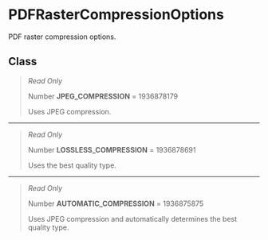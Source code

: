 # PDFRasterCompressionOptions
PDF raster compression options.

## Class
> *Read Only* 
> 
> Number **JPEG_COMPRESSION** = 1936878179
> 
> Uses JPEG compression.
*** 
> *Read Only* 
> 
> Number **LOSSLESS_COMPRESSION** = 1936878691
> 
> Uses the best quality type.
*** 
> *Read Only* 
> 
> Number **AUTOMATIC_COMPRESSION** = 1936875875
> 
> Uses JPEG compression and automatically determines the best quality type.

